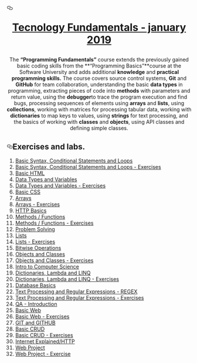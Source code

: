 <h1><a id="user-content--programming-fundamentals---january-2017" class="anchor" aria-hidden="true" href="#-programming-fundamentals---january-2017"><svg class="octicon octicon-link" viewBox="0 0 16 16" version="1.1" width="16" height="16" aria-hidden="true"><path fill-rule="evenodd" d="M4 9h1v1H4c-1.5 0-3-1.69-3-3.5S2.55 3 4 3h4c1.45 0 3 1.69 3 3.5 0 1.41-.91 2.72-2 3.25V8.59c.58-.45 1-1.27 1-2.09C10 5.22 8.98 4 8 4H4c-.98 0-2 1.22-2 2.5S3 9 4 9zm9-3h-1v1h1c1 0 2 1.22 2 2.5S13.98 12 13 12H9c-.98 0-2-1.22-2-2.5 0-.83.42-1.64 1-2.09V6.25c-1.09.53-2 1.84-2 3.25C6 11.31 7.55 13 9 13h4c1.45 0 3-1.69 3-3.5S14.5 6 13 6z"></path></svg></a><a href="https://softuni.bg/trainings/2237/technology-fundamentals-with-csharp-january-2019" rel="nofollow"><p align="center"> Tecnology Fundamentals - january 2019</p><p></p></a></h1>
<p align="center">The <strong>“Programming Fundamentals”</strong> course extends the previously gained basic coding skills from the **“Programming Basics”**course at the Software University and adds additional <strong>knowledge</strong> and <strong>practical programming skills.</strong>
The course covers source control systems, <strong>Git</strong> and <strong>GitHub</strong> for team collaboration, understanding the basic <strong>data types</strong> in programming, extracting pieces of code into <strong>methods</strong> with parameters and return value, using the <strong>debugger</strong>to trace the program execution and find bugs, processing sequences of elements using <strong>arrays</strong> and <strong>lists</strong>, using  <strong>collections</strong>, working with matrices for processing tabular data, working with <strong>dictionaries</strong> to map keys to values, using <strong>strings</strong> for text processing, and the basics of working with <strong>classes</strong> and <strong>objects</strong>, using API classes and defining simple classes.</p>
<h2><a id="user-content-exercises-and-labs" class="anchor" aria-hidden="true" href="#exercises-and-labs"><svg class="octicon octicon-link" viewBox="0 0 16 16" version="1.1" width="16" height="16" aria-hidden="true"><path fill-rule="evenodd" d="M4 9h1v1H4c-1.5 0-3-1.69-3-3.5S2.55 3 4 3h4c1.45 0 3 1.69 3 3.5 0 1.41-.91 2.72-2 3.25V8.59c.58-.45 1-1.27 1-2.09C10 5.22 8.98 4 8 4H4c-.98 0-2 1.22-2 2.5S3 9 4 9zm9-3h-1v1h1c1 0 2 1.22 2 2.5S13.98 12 13 12H9c-.98 0-2-1.22-2-2.5 0-.83.42-1.64 1-2.09V6.25c-1.09.53-2 1.84-2 3.25C6 11.31 7.55 13 9 13h4c1.45 0 3-1.69 3-3.5S14.5 6 13 6z"></path></svg></a>Exercises and labs.</h2>
<ol>
<li><a href="https://github.com/stefkavasileva/SoftUni-Software-Engineering/tree/master/Programmin%20Fundamentals/Homeworks%20and%20Labs/GitGitHubDebuggingSearching-Lab"> Basic Syntax, Conditional Statements and Loops </a></li>
<li><a href="https://github.com/stefkavasileva/SoftUni-Software-Engineering/tree/master/Programmin%20Fundamentals/Homeworks%20and%20Labs/GitGitHubDebuggingSearching-Exercises"> Basic Syntax, Conditional Statements and Loops - Exercises </a></li>
<li><a href="https://github.com/stefkavasileva/SoftUni-Software-Engineering/tree/master/Programmin%20Fundamentals/Homeworks%20and%20Labs/GitGitHubDebuggingSearching-Exercises"> Basic HTML </a></li>
<li><a href="https://github.com/stefkavasileva/SoftUni-Software-Engineering/tree/master/Programmin%20Fundamentals/Homeworks%20and%20Labs/DataTypeAndVariables"> Data Types and Variables </a></li>
<li><a href="https://github.com/stefkavasileva/SoftUni-Software-Engineering/tree/master/Programmin%20Fundamentals/Homeworks%20and%20Labs/DataTypesAndVariables-Exercises"> Data Types and Variables - Exercises </a></li>
<li><a href="https://github.com/stefkavasileva/SoftUni-Software-Engineering/tree/master/Programmin%20Fundamentals/Homeworks%20and%20Labs/GitGitHubDebuggingSearching-Exercises"> Basic CSS </a></li>
<li><a href="https://github.com/stefkavasileva/SoftUni-Software-Engineering/tree/master/Programmin%20Fundamentals/Homeworks%20and%20Labs/MethodsAndDebugging"> Arrays </a></li>
<li><a href="https://github.com/stefkavasileva/SoftUni-Software-Engineering/tree/master/Programmin%20Fundamentals/Homeworks%20and%20Labs/MethodsAndDebuggingExcercises"> Arrays - Exercises</a></li>
<li><a href="https://github.com/stefkavasileva/SoftUni-Software-Engineering/tree/master/Programmin%20Fundamentals/Homeworks%20and%20Labs/Arrays"> HTTP Basics </a></li>
<li><a href="https://github.com/stefkavasileva/SoftUni-Software-Engineering/tree/master/Programmin%20Fundamentals/Homeworks%20and%20Labs/Arrays-Exercises"> Methods / Functions </a></li>
<li><a href="https://github.com/stefkavasileva/SoftUni-Software-Engineering/tree/master/Programmin%20Fundamentals/Homeworks%20and%20Labs/Lists"> Methods / Functions - Exercises </a></li>
  <li><a href="https://github.com/stefkavasileva/SoftUni-Software-Engineering/tree/master/Programmin%20Fundamentals/Homeworks%20and%20Labs/ListsExercises"> Problem Solving </a></li>
<li><a href="https://github.com/stefkavasileva/SoftUni-Software-Engineering/tree/master/Programmin%20Fundamentals/Homeworks%20and%20Labs/ListsExercises"> Lists </a></li>
<li><a href="https://github.com/stefkavasileva/SoftUni-Software-Engineering/tree/master/Programmin%20Fundamentals/Homeworks%20and%20Labs/DictionariesLambdaAndLINQ"> Lists - Exercises </a></li>
<li><a href="https://github.com/stefkavasileva/SoftUni-Software-Engineering/tree/master/Programmin%20Fundamentals/Homeworks%20and%20Labs/DictionariesLambdaAndLINQ-Exercises"> Bitwise Operations </a></li>
<li><a href="https://github.com/stefkavasileva/SoftUni-Software-Engineering/tree/master/Programmin%20Fundamentals/Homeworks%20and%20Labs/ObjectsAndClasses"> Objects and Classes </a></li>
<li><a href="https://github.com/stefkavasileva/SoftUni-Software-Engineering/tree/master/Programmin%20Fundamentals/Homeworks%20and%20Labs/ObjectsAndClasses-Exercises"> Objects and Classes - Exercises </a></li>
<li><a href="https://github.com/stefkavasileva/SoftUni-Software-Engineering/tree/master/Programmin%20Fundamentals/Homeworks%20and%20Labs/FilesAndExceptionsLab"> Intro to Computer Science </a></li>
<li><a href="https://github.com/stefkavasileva/SoftUni-Software-Engineering/tree/master/Programmin%20Fundamentals/Homeworks%20and%20Labs/FilesAndExceptionsExercises"> Dictionaries, Lambda and LINQ </a></li>
<li><a href="https://github.com/stefkavasileva/SoftUni-Software-Engineering/tree/master/Programmin%20Fundamentals/Homeworks%20and%20Labs/Strings-Lab"> Dictionaries, Lambda and LINQ - Exercises </a></li>
<li><a href="https://github.com/stefkavasileva/SoftUni-Software-Engineering/tree/master/Programmin%20Fundamentals/Homeworks%20and%20Labs/GitGitHubDebuggingSearching-Exercises"> Database Basics </a></li>
<li><a href="https://github.com/stefkavasileva/SoftUni-Software-Engineering/tree/master/Programmin%20Fundamentals/Homeworks%20and%20Labs/Strings-Exercises"> Text Processing and Regular Expressions - REGEX </a></li>
<li><a href="https://github.com/stefkavasileva/SoftUni-Software-Engineering/tree/master/Programmin%20Fundamentals/Homeworks%20and%20Labs/Regex-Lab"> Text Processing and Regular Expressions - Exercises </a></li>
<li><a href="https://github.com/stefkavasileva/SoftUni-Software-Engineering/tree/master/Programmin%20Fundamentals/Homeworks%20and%20Labs/GitGitHubDebuggingSearching-Exercises"> QA - Introduction </a></li>
<li><a href="https://github.com/stefkavasileva/SoftUni-Software-Engineering/tree/master/Programmin%20Fundamentals/Homeworks%20and%20Labs/GitGitHubDebuggingSearching-Exercises"> Basic Web </a></li>
<li><a href="https://github.com/stefkavasileva/SoftUni-Software-Engineering/tree/master/Programmin%20Fundamentals/Homeworks%20and%20Labs/GitGitHubDebuggingSearching-Exercises"> Basic Web - Exercises </a></li>
<li><a href="https://github.com/stefkavasileva/SoftUni-Software-Engineering/tree/master/Programmin%20Fundamentals/Homeworks%20and%20Labs/GitGitHubDebuggingSearching-Exercises"> GIT and GITHUB </a></li>
<li><a href="https://github.com/stefkavasileva/SoftUni-Software-Engineering/tree/master/Programmin%20Fundamentals/Homeworks%20and%20Labs/GitGitHubDebuggingSearching-Exercises"> Basic CRUD </a></li>
<li><a href="https://github.com/stefkavasileva/SoftUni-Software-Engineering/tree/master/Programmin%20Fundamentals/Homeworks%20and%20Labs/GitGitHubDebuggingSearching-Exercises"> Basic CRUD - Exercises </a></li>
<li><a href="https://github.com/stefkavasileva/SoftUni-Software-Engineering/tree/master/Programmin%20Fundamentals/Homeworks%20and%20Labs/GitGitHubDebuggingSearching-Exercises"> Internet Explained/HTTP </a></li>
<li><a href="https://github.com/stefkavasileva/SoftUni-Software-Engineering/tree/master/Programmin%20Fundamentals/Homeworks%20and%20Labs/GitGitHubDebuggingSearching-Exercises"> Web Project </a></li>
<li><a href="https://github.com/stefkavasileva/SoftUni-Software-Engineering/tree/master/Programmin%20Fundamentals/Homeworks%20and%20Labs/GitGitHubDebuggingSearching-Exercises"> Web Project - Exercise </a></li>
</ol>
